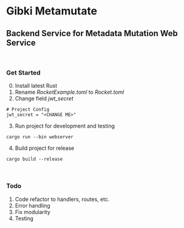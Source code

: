 # Gibki Metamutate
## Backend Service for Metadata Mutation Web Service

<br />

### Get Started
0. Install latest Rust
1. Rename _RocketExample.toml_ to _Rocket.toml_
2. Change field _jwt_secret_
```
# Project Config
jwt_secret = "<CHANGE ME>"
```
3. Run project for development and testing
```
cargo run --bin webserver
```
4. Build project for release
```
cargo build --release
```

<br />

### Todo
1. Code refactor to handlers, routes, etc.
2. Error handling
3. Fix modularity
4. Testing
